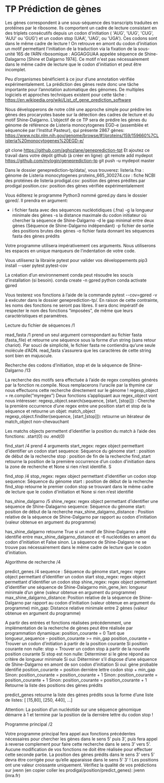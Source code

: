 # TP Prédiction de gènes
  
Les gènes correspondent à une sous-séquence des transcripts traduites en protéines par le ribosome. Ils comportent un cadre de lecture consistant en des triplets consécutifs depuis un codon d’initiation ( 'AUG', 'UUG', 'CUG', 'AUU' ou 'GUG') et un codon stop (UAA', 'UAG', ou 'UGA'). Ces codons sont dans le même cadre de lecture ! 
On retrouve en amont du codon d’initiation un motif permettant l'initiation de la traduction via la fixation de la sous-unité 16S de l’ARN ribosomique : AGGAGGUAA appelée séquence de Shine-Dalagarno  [Shine et Dalgarno 1974]. Ce motif n'est pas nécessairement dans le même cadre de lecture que le codon d'initiation et peut être incomplet.


Peu d’organismes bénéficient à ce jour d’une annotation vérifiée expérimentalement. La prédiction des gènes reste donc une tâche importante pour l’annotation automatique des génomes. De multiples logiciels et approches techniques existent pour cette tâche :
https://en.wikipedia.org/wiki/List_of_gene_prediction_software

Nous développerons de notre côté une approche simple pour prédire les gènes des procaryotes basée sur la détection des cadres de lecture et du motif Shine-Dalgarno. L’objectif de ce TP sera de prédire les gènes du génome de référence de Listeria monocytogenes EGD-e (assemblée et séquencée par l’Institut Pasteur), qui présente 2867 gènes:
https://www.ncbi.nlm.nih.gov/genome/browse/#!/proteins/159/159660%7CListeria%20monocytogenes%20EGD-e/

git clone https://github.com/aghozlane/geneprediction-tpt
Et ajoutez ce travail dans votre dépôt github (à créer en ligne):
git remote add mydepot https://github.com/mylogin/geneprediction-tp
git push -u mydepot master

Dans le dossier geneprediction-tp/data/, vous trouverez:
listeria.fna : génome de Listeria monocytogenes
proteins_665_300274.csv : fiche NCBI des protéines de listeria
prodigal.csv: position des gènes prédites par prodigal
position.csv: position des gènes vérifiée expérimentalement



Vous éditerez le programme Python3 nommé gpred.py dans le dossier gpred/.  Il prendra en argument:
- i fichier fasta avec des séquences nucléotidiques (.fna)
-g la longueur minimale des gènes
-s la distance maximale du codon initiateur où chercher la séquence de Shine-Dalgarno
-d le gap minimal entre deux gènes (Séquence de Shine-Dalgarno indépendant)
-p fichier de sortie des positions brutes des gènes
-o fichier fasta donnant les séquences fasta des gènes prédits

Votre programme utilisera impérativement ces arguments.
Nous utiliserons les espaces en unique marqueurs de l’indentation de votre code. 

Vous utiliserez la librairie pytest pour valider vos développements
pip3 install --user pytest pytest-cov 


La création d’un environnement conda peut résoudre les soucis d’installation (si besoin).
conda create -n gpred python
conda activate gpred 


Vous testerez vos fonctions à l’aide de la commande pytest --cov=gpred -v à exécuter dans le dossier geneprediction-tp/.
En raison de cette contrainte, les noms des fonctions ne seront pas libres. Il sera donc impératif de respecter le nom des fonctions “imposées”, de même que leurs caractéristiques et paramètres. 

Lecture du fichier de séquences /1

read_fasta /1 prend un seul argument correspondant au fichier fasta (fasta_file) et retourne une séquence sous la forme d’un string (sans retour chariot). Par souci de simplicité, le fichier fasta ne contiendra qu’une seule molécule d’ADN. read_fasta s’assurera que les caractères de cette string sont bien en majuscule.

Recherche des codons d’initiation, stop et de la séquence de Shine-Dalgarno /13

La recherche des motifs sera effectuée à l’aide de regex compilées générés par la fonction re.compile. Nous remplacerons l‘uracile par la thymine car nous effectuons cette recherche directement sur le génome ! 
regexp_object = re.compile(“myregex”)
Deux fonctions s’appliquant aux regex_object vont nous intéresser:
regexp_object.search(sequence, [start, [stop]]) : Cherche la première occurrence d’une regex entre une position start et stop de la séquence et retourne un objet: match_object
regexp_object.finditer(sequence, [start,[stop]]): retourne un itérateur de match_object non-chevauchant

Les matchs objects permettent d’identifier la position du match à l’aide des fonctions:
.start(0) ou .end(0)

find_start /4 prend 4 arguments
start_regex: regex object permettant d’identifier un codon start
sequence: Séquence du génome
start : position de début de la recherche
stop : position de fin de la recherche
find_start retourne la position de la première occurrence d’un codon d'initiation dans la zone de recherche et None si rien n’est identifié. S

find_stop /4
stop_regex: regex object permettant d’identifier un codon stop
sequence: Séquence du génome
start : position de début de la recherche
find_stop retourne le premier codon stop se trouvant dans le même cadre de lecture que le codon d'initiation et None si rien n’est identifié

has_shine_dalgarno /5
shine_regex: regex object permettant d’identifier une séquence de Shine-Dalagarno
sequence: Séquence du génome
start: position de début de la recherche
max_shine_dalgarno_distance : Position relative de la séquence de Shine-Dalgarno par rapport au codon d’initiation (valeur obtenue en argument du programme)

has_shine_dalgarno  retourne True si un motif de Shine-Dalgarno a été identifié entre max_shine_dalgarno_distance et -6 nucléotides en amont du codon d’initiation et False sinon. La séquence de Shine-Dalgano ne se trouve pas nécessairement dans le même cadre de lecture que le codon d’initiation.

Algorithme de recherche /4

 predict_genes /4
sequence : Séquence du génome
start_regex:  regex object permettant d’identifier un codon start
stop_regex:  regex object permettant d’identifier un codon stop
shine_regex: regex object permettant d’identifier une séquence de Shine-Dalagarno
min_gene_len: longueur minimale d’un gène (valeur obtenue en argument du programme)
max_shine_dalgarno_distance: Position relative de la séquence de Shine-Dalgarno par rapport au codon d’initiation (valeur obtenue en argument du programme)
min_gap: Distance relative minimale entre 2 gènes (valeur obtenue en argument du programme)

A partir des entrées et fonctions réalisées précédemment, une implémentation de la recherche de gènes peut être réalisée par programmation dynamique: 
position_courante = 0
Tant que longueur_sequence - position_courante >= min_gap
	position_courante = Trouver un codon d’initiation à partir de la position courante
	Si position courante non nulle:
stop = Trouver un codon stop à partir de la nouvelle position courante
Si stop est non nulle:
	Déterminer si le gène répond au critère de longueur minimale
	Si oui:
Déterminer s’il dispose d’une séquence de Shine-Dalgarno en amont de son codon d’initiation
Si oui:
gène probable identifié
position_courante = position dernière lettre codon stop + min_gap
				Sinon:
					position_courante = position_courante + 1
		Sinon:
			position_courante = position_courante + 1
		Sinon:
			position_courante = position_courante + 1
Retourne la liste des positions des gènes prédits

predict_genes retourne la liste des gènes prédits sous la forme d’une liste de listes:
[ [15,80], [250, 440], …]

Attention: La position d’un nucléotide sur une séquence génomique démarre à 1 et termine par la position de la dernière lettre du codon stop !

Programme principal /2

Votre programme principal fera appel aux fonctions précédentes nécessaires pour chercher les gènes dans le sens 5’ puis 3’, puis fera appel à reverse complement pour faire cette recherche dans le sens 3’ vers 5’. Aucune modification de vos fonctions ne doit être réalisée pour effectuer cette seconde partie.
La position des gènes prédits dans le sens 3’ vers 5’ devra être corrigée pour qu’elle apparaisse dans le sens 5’ 3’  ! Les positions ont une valeur croissante uniquement.
Vérifiez la qualité de vos prédictions sur jvenn (en copier coller les prodigal/position/predict_genes):
jvenn (inra.fr)

